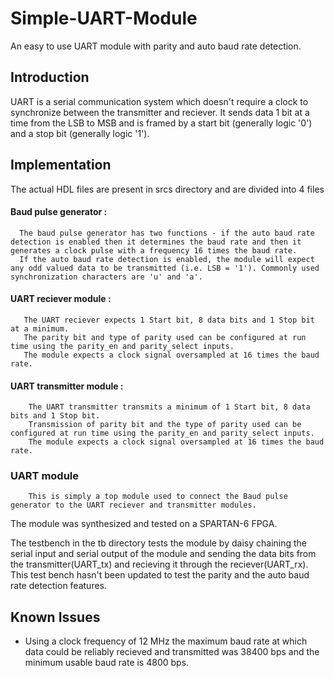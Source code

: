 # Simple-UART-Module
An easy to use UART module with parity and auto baud rate detection.

## Introduction
  UART is a serial communication system which doesn't require a clock to synchronize between the transmitter and reciever. It sends data 1 bit at a time from the LSB to MSB and is framed by a start bit (generally logic '0') and a stop bit (generally logic '1').
  
## Implementation
  The actual HDL files are present in srcs directory and are divided into 4 files
  
  #### Baud pulse generator : 
      The baud pulse generator has two functions - if the auto baud rate detection is enabled then it determines the baud rate and then it generates a clock pulse with a frequency 16 times the baud rate. 
      If the auto baud rate detection is enabled, the module will expect any odd valued data to be transmitted (i.e. LSB = '1'). Commonly used synchronization characters are 'u' and 'a'.
      
  #### UART reciever module :
       The UART reciever expects 1 Start bit, 8 data bits and 1 Stop bit at a minimum. 
       The parity bit and type of parity used can be configured at run time using the parity_en and parity_select inputs. 
       The module expects a clock signal oversampled at 16 times the baud rate.

  #### UART transmitter module :
        The UART transmitter transmits a minimum of 1 Start bit, 8 data bits and 1 Stop bit. 
        Transmission of parity bit and the type of parity used can be configured at run time using the parity_en and parity_select inputs. 
        The module expects a clock signal oversampled at 16 times the baud rate.
        
  ### UART module
        This is simply a top module used to connect the Baud pulse generator to the UART reciever and transmitter modules.

The module was synthesized and tested on a SPARTAN-6 FPGA.

The testbench in the tb directory tests the module by daisy chaining the serial input and serial output of the module and sending the data bits from the transmitter(UART_tx) and recieving it through the reciever(UART_rx). This test bench hasn't been updated to test the parity and the auto baud rate detection features. 

## Known Issues

* Using a clock frequency of 12 MHz the maximum baud rate at which data could be reliably recieved and transmitted was 38400 bps and the minimum usable baud rate is 4800 bps.

